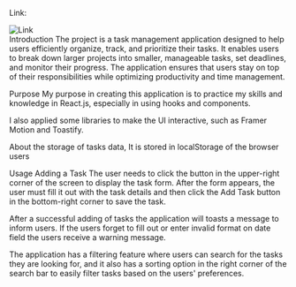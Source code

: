 Link:

![Link](https://mirostack.github.io/organizer-task-management-app/)
<br>
Introduction
The project is a task management application designed to help users efficiently organize, track, and prioritize their tasks. It enables users to break down larger projects into smaller, manageable tasks, set deadlines, and monitor their progress. The application ensures that users stay on top of their responsibilities while optimizing productivity and time management.


Purpose
My purpose in creating this application is to practice my skills and knowledge in React.js, especially in using hooks and components.

I also applied some libraries to make the UI interactive, such as Framer Motion and Toastify.

About the storage of tasks data, It is stored in localStorage of the browser users


Usage
Adding a Task
The user needs to click the button in the upper-right corner of the screen to display the task form. After the form appears, the user must fill it out with the task details and then click the Add Task button in the bottom-right corner to save the task.

After a successful adding of tasks the application will toasts a message to inform users. If the users forget to fill out or enter invalid format on date field the users receive a warning message.

The application has a filtering feature where users can search for the tasks they are looking for, and it also has a sorting option in the right corner of the search bar to easily filter tasks based on the users' preferences.
